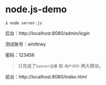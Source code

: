 # node.js-demo

`$ node server.js`

后台：http://localhost:8080/admin/login

测试账号：whittney

密码：123456

>只完成了`banner设置` 和 `用户评价`  两大模块。

前台：http://localhost:8080/index.html